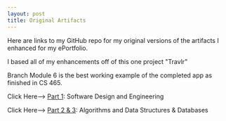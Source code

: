 ```yaml
---
layout: post
title: Original Artifacts
---
```


Here are links to my GitHub repo for my original versions of the artifacts I enhanced for my ePortfolio.

I based all of my enhancements off of this one project "Travlr"

Branch Module 6 is the best working example of the completed app as finished in CS 465.


Click Here--> [Part 1][part-1]: Software Design and Engineering

Click Here--> [Part 2 & 3][part-2]: Algorithms and Data Structures & Databases

[part-1]: https://github.com/Ian-Desantis/cs465-fullstack/tree/module2
[part-2]: https://github.com/Ian-Desantis/cs465-fullstack/tree/module6
